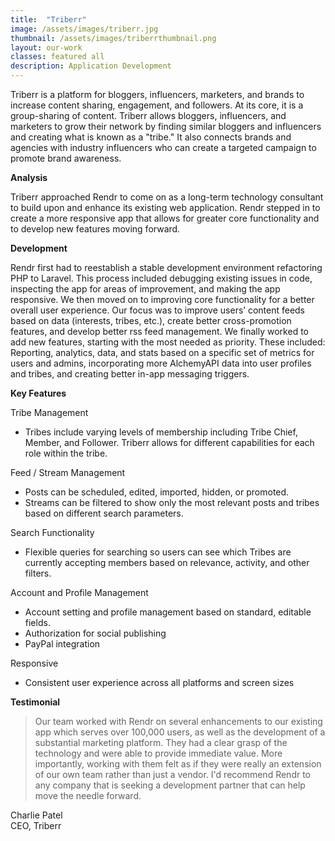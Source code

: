 ```yaml
---
title:  "Triberr"
image: /assets/images/triberr.jpg
thumbnail: /assets/images/triberrthumbnail.png
layout: our-work
classes: featured all
description: Application Development
---
```

Triberr is a platform for bloggers, influencers, marketers, and brands to increase content sharing, engagement, and followers. At its core, it is a group-sharing of content. Triberr allows bloggers, influencers, and marketers to grow their network by finding similar bloggers and influencers and creating what is known as a "tribe." It also connects brands and agencies with industry influencers who can create a targeted campaign to promote brand awareness. 

**Analysis**

Triberr approached Rendr to come on as a long-term technology consultant to build upon and enhance its existing web application. Rendr stepped in to create a more responsive app that allows for greater core functionality and to develop new features moving forward. 

**Development**

Rendr first had to reestablish a stable development environment refactoring PHP to Laravel. This process included debugging existing issues in code, inspecting the app for areas of improvement, and making the app responsive. We then moved on to improving core functionality for a better overall user experience. Our focus was to improve users’ content feeds based on data (interests, tribes, etc.), create better cross-promotion features, and develop better rss feed management. We finally worked to add new features, starting with the most needed as priority. These included: Reporting, analytics, data, and stats based on a specific set of metrics for users and admins, incorporating more AlchemyAPI data into user profiles and tribes, and creating better in-app messaging triggers. 

**Key Features**

Tribe Management

- Tribes include varying levels of membership including Tribe Chief, Member, and Follower. Triberr allows for different capabilities for each role within the tribe.

Feed / Stream Management

- Posts can be scheduled, edited, imported, hidden, or promoted.
- Streams can be filtered to show only the most relevant posts and tribes based on different search parameters.

Search Functionality

- Flexible queries for searching so users can see which Tribes are currently accepting members based on relevance, activity, and other filters.

Account and Profile Management

- Account setting and profile management based on standard, editable fields.
- Authorization for social publishing
- PayPal integration

Responsive

- Consistent user experience across all platforms and screen sizes

**Testimonial**

<blockquote>Our team worked with Rendr on several enhancements to our existing app which serves over 100,000 users, as well as the development of a substantial marketing platform. They had a clear grasp of the technology and were able to provide immediate value. More importantly, working with them felt as if they were really an extension of our own team rather than just a vendor. I'd recommend Rendr to any company that is seeking a development partner that can help move the needle forward.</blockquote>

<p class="center-text">Charlie Patel<br>CEO, Triberr</p>
